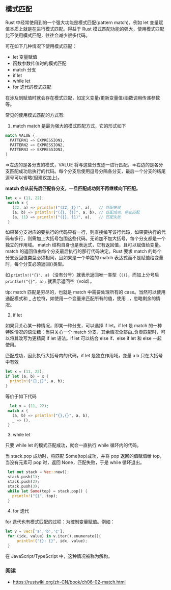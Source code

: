 ## 模式匹配

Rust 中经常使用到的一个强大功能是模式匹配(pattern match)，例如 let 变量赋值本质上就是在进行模式匹配。得益于 Rust 模式匹配功能的强大，使用模式匹配比不使用模式匹配，往往会减少很多代码。

可在如下几种情况下使用模式匹配：

- let 变量赋值
- 函数参数传值时的模式匹配
- match 分支
- if let
- while let
- for 迭代的模式匹配

在涉及到赋值时就会存在模式匹配，如定义变量/更新变量值/函数调用传递参数等。

常见的使用模式匹配的方式有:

1. match
   match 是最为强大的模式匹配方式，它的形式如下

```rs
match VALUE {
  PATTERN1 => EXPRESSION1,
  PATTERN2 => EXPRESSION2,
  PATTERN3 => EXPRESSION3,
}
```

=>左边的是各分支的模式，VALUE 将与这些分支逐一进行匹配，=>右边的是各分支匹配成功后执行的代码。每个分支后使用逗号分隔各分支，最后一个分支的结尾逗号可以省略(但建议加上)。

**match 会从前先后匹配各分支，一旦匹配成功则不再继续向下匹配。**

```rs
let x = (11, 22);
 match x {
   (22, a) => println!("(22, {})", a),   // 匹配失败
   (a, b) => println!("({}, {})", a, b), // 匹配成功，停止匹配
   (a, 11) => println!("({}, 11)", a),   // 匹配失败
 }
```

如果某分支对应的要执行的代码只有一行，则直接编写该行代码，如果要执行的代码有多行，则需加上大括号包围这些代码。无论加不加大括号，每个分支都是一个独立的作用域。
match 结构自身也是表达式，它有返回值，且可以赋值给变量。match 的返回值由每个分支最后执行的那行代码决定。Rust 要求 match 的每个分支返回值类型必须相同，且如果是一个单独的 match 表达式而不是赋值给变量时，每个分支必须返回()类型。

如 `println!("{}", a)`（没有分号）就表示返回唯一类型（`()`），而加上分号后 `println!("{}", a);` 就表示返回空（void）。

tip: match 匹配是穷尽的，也就是 match 中需要处理所有的 case。当然可以使用通配模式和 _ 占位符，如使用一个变量来匹配所有的值，使用 `_`，忽略剩余的情况。

2. if let

如果只关心某一种情况，即某一种分支，可以选择 if let。if let 是 match 的一种特殊情况的语法糖：当只关心一个 match 分支，其余情况全部由\_负责匹配时，可以将其改写为更精简 if let 语法。if let 可以结合 else if、else if let 和 else 一起使用。

匹配成功，因此执行大括号内的代码，if let 是独立作用域，变量 a b 只在大括号中有效

```rs
let x = (11, 22);
if let (a, b) = x {
  println!("{},{}", a, b);
}
```

等价于如下代码

```rs
  let x = (11, 22);
 match x {
   (a, b) => println!("{},{}", a, b),
   _ => (),
 }
```

3. while let

只要 while let 的模式匹配成功，就会一直执行 while 循环内的代码。

当 stack.pop 成功时，将匹配 Some(top)成功，并将 pop 返回的值赋值给 top，当没有元素可 pop 时，返回 None，匹配失败，于是 while 循环退出。

```rs
 let mut stack = Vec::new();
 stack.push(1);
 stack.push(2);
 stack.push(3);
 while let Some(top) = stack.pop() {
   println!("{}", top);
 }
```

4. for 迭代

for 迭代也有模式匹配的过程：为控制变量赋值。例如：

```rs
let v = vec!['a','b','c'];
 for (idx, value) in v.iter().enumerate(){
     println!("{}: {}", idx, value);
 }
```

在 JavaScript/TypeScript 中，这种情况被称为解构。

### 阅读

- https://rustwiki.org/zh-CN/book/ch06-02-match.html
